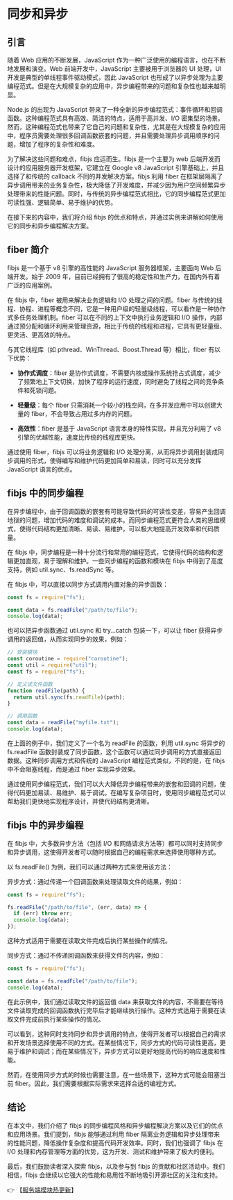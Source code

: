 # 同步和异步


## 引言
随着 Web 应用的不断发展，JavaScript 作为一种广泛使用的编程语言，也在不断地发展和演变。Web 前端开发中，JavaScript 主要被用于浏览器的 UI 处理，UI 开发是典型的单线程事件驱动模式，因此 JavaScript 也形成了以异步处理为主要编程范式。但是在大规模复杂的应用中，异步编程带来的问题和复杂性也越来越明显。

Node.js 的出现为 JavaScript 带来了一种全新的异步编程范式：事件循环和回调函数。这种编程范式具有高效、简洁的特点，适用于高并发、I/O 密集型的场景。然而，这种编程范式也带来了它自己的问题和复杂性，尤其是在大规模复杂的应用中，程序员需要处理很多回调函数嵌套的问题，并且需要处理异步调用顺序的问题，增加了程序的复杂性和难度。

为了解决这些问题和难点，fibjs 应运而生。fibjs 是一个主要为 web 后端开发而设计的应用服务器开发框架，它建立在 Google v8 JavaScript 引擎基础上，并且选择了和传统的 callback 不同的并发解决方案。fibjs 利用 fiber 在框架层隔离了异步调用带来的业务复杂性，极大降低了开发难度，并减少因为用户空间频繁异步处理带来的性能问题。同时，与传统的异步编程范式相比，它的同步编程范式更加可读性强、逻辑简单、易于维护的优势。

在接下来的内容中，我们将介绍 fibjs 的优点和特点，并通过实例来讲解如何使用它的同步和异步编程解决方案。

## fiber 简介
fibjs 是一个基于 v8 引擎的高性能的 JavaScript 服务器框架，主要面向 Web 后端开发。始于 2009 年，目前已经拥有了很高的稳定性和生产力，在国内外有着广泛的应用案例。

在 fibjs 中，fiber 被用来解决业务逻辑和 I/O 处理之间的问题。fiber 与传统的线程、协程、进程等概念不同，它是一种用户级的轻量级线程，可以看作是一种协作式多任务处理机制。fiber 可以在不同的上下文中执行业务逻辑和 I/O 操作，内部通过预分配和循环利用来管理资源，相比于传统的线程和进程，它具有更轻量级、更灵活、更高效的特点。

与其它线程库（如 pthread、WinThread、Boost.Thread 等）相比，fiber 有以下优势：

- **协作式调度**：fiber 是协作式调度，不需要内核或操作系统抢占式调度，减少了频繁地上下文切换，加快了程序的运行速度，同时避免了线程之间的竞争条件和死锁问题。

- **轻量级**：每个 fiber 只需消耗一个较小的栈空间，在多并发应用中可以创建大量的 fiber，不会导致占用过多内存的问题。

- **高效性**：fiber 是基于 JavaScript 语言本身的特性实现，并且充分利用了 v8 引擎的优越性能，速度比传统的线程库更快。

通过使用 fiber，fibjs 可以将业务逻辑和 I/O 处理分离，从而将异步调用封装成同步调用的形式，使得编写和维护代码更加简单和易读，同时可以充分发挥 JavaScript 语言的优点。

## fibjs 中的同步编程
在异步编程中，由于回调函数的嵌套有可能导致代码的可读性变差，容易产生回调地狱的问题，增加代码的难度和调试的成本。而同步编程范式更符合人类的思维模式，使得代码结构更加清晰、易读、易维护，可以极大地提高开发效率和代码质量。

在 fibjs 中，同步编程是一种十分流行和常用的编程范式，它使得代码的结构和逻辑更加直观，易于理解和维护。一些同步编程的函数和模块在 fibjs 中得到了高度支持，例如 util.sync、fs.readSync 等。

在 fibjs 中，可以直接以同步方式调用内置对象的异步函数：
```JavaScript
const fs = require("fs");

const data = fs.readFile("/path/to/file");
console.log(data);
```
也可以把异步函数通过 util.sync 和 try…catch 包装一下，可以让 fiber 获得异步调用的返回值，从而实现同步的效果，例如：

```JavaScript
// 安装模块
const coroutine = require("coroutine");
const util = require("util");
const fs = require("fs");

// 定义读文件函数
function readFile(path) {
  return util.sync(fs.readFile)(path);
}

// 调用函数
const data = readFile("myfile.txt");
console.log(data);
```
在上面的例子中，我们定义了一个名为 readFile 的函数，利用 util.sync 将异步的 fs.readFile 函数封装成了同步函数，这个函数可以通过同步调用的方式直接返回数据。这种同步调用方式和传统的 JavaScript 编程范式类似，不同的是，在 fibjs 中不会阻塞线程，而是通过 fiber 实现异步效果。

通过使用同步编程范式，我们可以大大降低异步编程带来的嵌套和回调的问题，使得代码更加易读、易维护、易于调试。在编写复杂项目时，使用同步编程范式可以帮助我们更快地实现程序设计，并使代码结构更清晰。

## fibjs 中的异步编程

在 fibjs 中，大多数异步方法（包括 I/O 和网络请求方法等）都可以同时支持同步和异步调用，这使得开发者可以随时根据自己的编程需求来选择使用哪种方式。

以 fs.readFile() 为例，我们可以通过两种方式来使用该方法：

异步方式：通过传递一个回调函数来处理读取文件的结果，例如：
```JavaScript
const fs = require("fs");

fs.readFile("/path/to/file", (err, data) => {
  if (err) throw err;
  console.log(data);
});
```
这种方式适用于需要在读取文件完成后执行某些操作的情况。

同步方式：通过不传递回调函数来获得文件的内容，例如：
```JavaScript
const fs = require("fs");

const data = fs.readFile("/path/to/file");
console.log(data);
```
在此示例中，我们通过读取文件的返回值 data 来获取文件的内容，不需要在等待文件读取完成的回调函数执行完毕后才能继续执行操作。这种方式适用于需要在读取文件完成前执行某些操作的情况。

可以看到，这种同时支持同步和异步调用的特点，使得开发者可以根据自己的需求和开发场景选择使用不同的方式。在某些情况下，同步方式的代码可读性更高，更易于维护和调试；而在某些情况下，异步方式可以更好地提高代码的响应速度和性能。

然而，在使用同步方式的时候也需要注意，在一些场景下，这种方式可能会阻塞当前 fiber。因此，我们需要根据实际需求来选择合适的编程方式。

## 结论
在本文中，我们介绍了 fibjs 的同步编程风格和异步编程解决方案以及它们的优点和应用场景。我们提到，fibjs 能够通过利用 fiber 隔离业务逻辑和异步处理带来的性能问题，降低操作复杂度和提高代码开发效率。同时，我们也强调了 fibjs 在 I/O 处理和内存管理等方面的优势，这为开发、测试和维护带来了极大的便利。

最后，我们鼓励读者深入探索 fibjs，以及参与到 fibjs 的贡献和社区活动中。我们相信，fibjs 会继续以它强大的性能和易用性不断地吸引开源社区的关注和支持。

👉 【[服务端模块热更新](server-hot-update.md)】